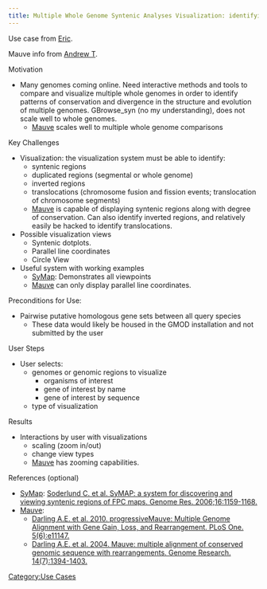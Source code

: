 ```yaml
---
title: Multiple Whole Genome Syntenic Analyses Visualization: identifying patterns of conservation and divergence across multiple whole genomes
---
```


Use case from [Eric](Eric "wikilink").

Mauve info from [Andrew T](Andrew_T "wikilink").

Motivation  

-   Many genomes coming online. Need interactive methods and tools to
    compare and visualize multiple whole genomes in order to identify
    patterns of conservation and divergence in the structure and
    evolution of multiple genomes. GBrowse\_syn (no my understanding),
    does not scale well to whole genomes.
    -   [Mauve](http://asap.ahabs.wisc.edu/mauve/index.php) scales well
        to multiple whole genome comparisons

Key Challenges  

-   Visualization: the visualization system must be able to identify:
    -   syntenic regions
    -   duplicated regions (segmental or whole genome)
    -   inverted regions
    -   translocations (chromosome fusion and fission events;
        translocation of chromosome segments)
    -   [Mauve](http://asap.ahabs.wisc.edu/mauve/index.php) is capable
        of displaying syntenic regions along with degree
        of conservation. Can also identify inverted regions, and
        relatively easily be hacked to identify translocations.
-   Possible visualization views
    -   Syntenic dotplots.
    -   Parallel line coordinates
    -   Circle View
-   Useful system with working examples
    -   [SyMap](http://symapdb.org): Demonstrates all viewpoints
    -   [Mauve](http://asap.ahabs.wisc.edu/mauve/index.php) can only
        display parallel line coordinates.

Preconditions for Use:  

-   Pairwise putative homologous gene sets between all query species
    -   These data would likely be housed in the GMOD installation and
        not submitted by the user

User Steps  

-   User selects:
    -   genomes or genomic regions to visualize
        -   organisms of interest
        -   gene of interest by name
        -   gene of interest by sequence
    -   type of visualization

Results  

-   Interactions by user with visualizations
    -   scaling (zoom in/out)
    -   change view types
    -   [Mauve](http://asap.ahabs.wisc.edu/mauve/index.php) has
        zooming capabilities.

References (optional)  

-   [SyMap](http://symapdb.org): [Soderlund C. et al. SyMAP: a system
    for discovering and viewing syntenic regions of FPC maps.
    Genome Res.
    2006;16:1159-1168.](http://bioinformatics.oxfordjournals.org/cgi/ijlink?linkType=ABST&journalCode=genome&resid=16/9/1159)
-   [Mauve](http://asap.ahabs.wisc.edu/mauve/index.php):
    -   [Darling A.E. et al. 2010. progressiveMauve: Multiple Genome
        Alignment with Gene Gain, Loss, and Rearrangement. PLoS One.
        5(6):e11147.](http://www.plosone.org/article/info%3Adoi%2F10.1371%2Fjournal.pone.0011147)
    -   [Darling A.E. et al. 2004. Mauve: multiple alignment of
        conserved genomic sequence with rearrangements. Genome Research.
        14(7):1394-1403.](http://www.genome.org/cgi/content/full/14/7/1394)

[Category:Use Cases](Category:Use_Cases "wikilink")
